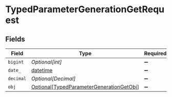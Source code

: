 # TypedParameterGenerationGetRequest


## Fields

| Field                                                                                                 | Type                                                                                                  | Required                                                                                              | Description                                                                                           |
| ----------------------------------------------------------------------------------------------------- | ----------------------------------------------------------------------------------------------------- | ----------------------------------------------------------------------------------------------------- | ----------------------------------------------------------------------------------------------------- |
| `bigint`                                                                                              | *Optional[int]*                                                                                       | :heavy_minus_sign:                                                                                    | N/A                                                                                                   |
| `date_`                                                                                               | [datetime](https://docs.python.org/3/library/datetime.html#datetime-objects)                          | :heavy_minus_sign:                                                                                    | N/A                                                                                                   |
| `decimal`                                                                                             | *Optional[Decimal]*                                                                                   | :heavy_minus_sign:                                                                                    | N/A                                                                                                   |
| `obj`                                                                                                 | [Optional[TypedParameterGenerationGetObj]](../../models/operations/typedparametergenerationgetobj.md) | :heavy_minus_sign:                                                                                    | N/A                                                                                                   |